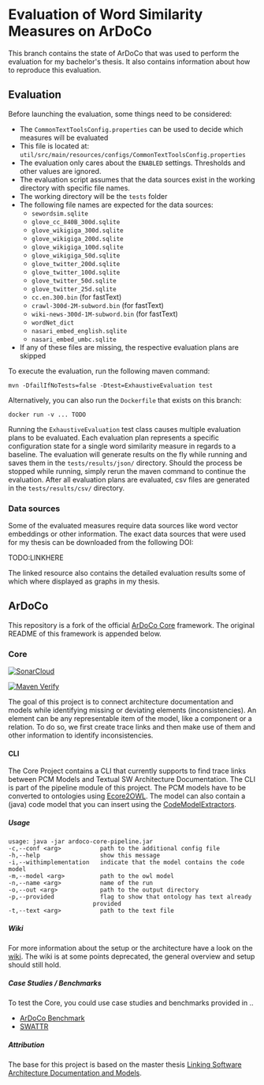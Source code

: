# Evaluation of Word Similarity Measures on ArDoCo

This branch contains the state of ArDoCo that was used to perform the evaluation for my bachelor's thesis.
It also contains information about how to reproduce this evaluation.

## Evaluation

Before launching the evaluation, some things need to be considered:

- The `CommonTextToolsConfig.properties` can be used to decide which measures will be evaluated
- This file is located at: `util/src/main/resources/configs/CommonTextToolsConfig.properties`
- The evaluation only cares about the `ENABLED` settings. Thresholds and other values are ignored.
- The evaluation script assumes that the data sources exist in the working directory with specific file names.
- The working directory will be the `tests` folder
- The following file names are expected for the data sources:
	- `sewordsim.sqlite`
	- `glove_cc_840B_300d.sqlite`
	- `glove_wikigiga_300d.sqlite`
	- `glove_wikigiga_200d.sqlite`
	- `glove_wikigiga_100d.sqlite`
	- `glove_wikigiga_50d.sqlite`
	- `glove_twitter_200d.sqlite`
	- `glove_twitter_100d.sqlite`
	- `glove_twitter_50d.sqlite`
	- `glove_twitter_25d.sqlite`
	- `cc.en.300.bin` (for fastText)
	- `crawl-300d-2M-subword.bin` (for fastText)
	- `wiki-news-300d-1M-subword.bin` (for fastText)
	- `wordNet_dict`
	- `nasari_embed_english.sqlite`
	- `nasari_embed_umbc.sqlite`
- If any of these files are missing, the respective evaluation plans are skipped

To execute the evaluation, run the following maven command:

```
mvn -DfailIfNoTests=false -Dtest=ExhaustiveEvaluation test
```

Alternatively, you can also run the `Dockerfile` that exists on this branch:

```
docker run -v ... TODO
```

Running the `ExhaustiveEvaluation` test class causes multiple evaluation plans to be evaluated.
Each evaluation plan represents a specific configuration state for a single word similarity measure in regards to a
baseline.
The evaluation will generate results on the fly while running and saves them in the `tests/results/json/` directory.
Should the process be stopped while running, simply rerun the maven command to continue the evaluation.
After all evaluation plans are evaluated, csv files are generated in the `tests/results/csv/` directory.

### Data sources

Some of the evaluated measures require data sources like word vector embeddings or other information.
The exact data sources that were used for my thesis can be downloaded from the following DOI:

TODO:LINKHERE

The linked resource also contains the detailed evaluation results some of which where displayed as graphs in my
thesis.

## ArDoCo

This repository is a fork of the official [ArDoCo Core](https://github.com/ArDoCo/Core/) framework.
The original README of this framework is appended below.

### Core
[![SonarCloud](https://sonarcloud.io/images/project_badges/sonarcloud-black.svg)](https://sonarcloud.io/dashboard?id=ArDoCo_Core)

[![Maven Verify](https://github.com/ArDoCo/Core/workflows/Maven%20Verify/badge.svg)](https://github.com/ArDoCo/Core/actions?query=workflow%3A%22Maven+Verify%22)


The goal of this project is to connect architecture documentation and models while identifying missing or deviating elements (inconsistencies).
An element can be any representable item of the model, like a component or a relation.
To do so, we first create trace links and then make use of them and other information to identify inconsistencies.


#### CLI
The Core Project contains a CLI that currently supports to find trace links between PCM Models and Textual SW Architecture Documentation.
The CLI is part of the pipeline module of this project.
The PCM models have to be converted to ontologies using [Ecore2OWL](https://github.com/kit-sdq/Ecore2OWL).
The model can also contain a (java) code model that you can insert using the [CodeModelExtractors](https://github.com/ArDoCo/CodeModelExtractors).

##### Usage
```
usage: java -jar ardoco-core-pipeline.jar
-c,--conf <arg>           path to the additional config file
-h,--help                 show this message
-i,--withimplementation   indicate that the model contains the code model
-m,--model <arg>          path to the owl model
-n,--name <arg>           name of the run
-o,--out <arg>            path to the output directory
-p,--provided             flag to show that ontology has text already
						provided
-t,--text <arg>           path to the text file
```

##### Wiki
For more information about the setup or the architecture have a look on the [wiki](https://github.com/ArDoCo/Core/wiki/Overview).
The wiki is at some points deprecated, the general overview and setup should still hold.

##### Case Studies / Benchmarks
To test the Core, you could use case studies and benchmarks provided in ..
* [ArDoCo Benchmark](https://github.com/ArDoCo/Benchmark)
* [SWATTR](https://github.com/ArDoCo/SWATTR)

##### Attribution
The base for this project is based on the master thesis [Linking Software Architecture Documentation and Models](https://doi.org/10.5445/IR/1000126194).

